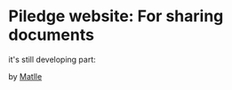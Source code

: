 # Piledge website: For sharing documents


it's still developing part:

by [Matlle](https://twitter.com/matlle)
